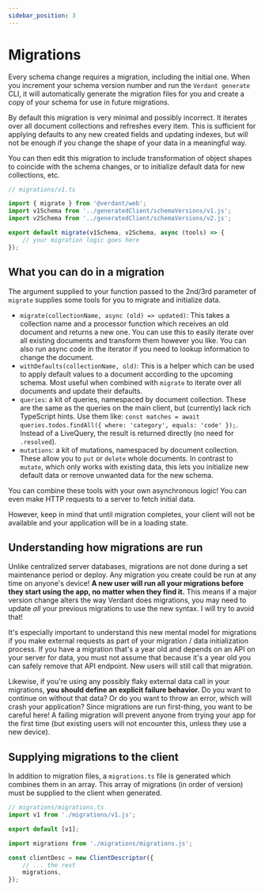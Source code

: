 ```yaml
---
sidebar_position: 3
---
```


# Migrations

Every schema change requires a migration, including the initial one. When you increment your schema version number and run the `Verdant generate` CLI, it will automatically generate the migration files for you and create a copy of your schema for use in future migrations.

By default this migration is very minimal and possibly incorrect. It iterates over all document collections and refreshes every item. This is sufficient for applying defaults to any new created fields and updating indexes, but will not be enough if you change the shape of your data in a meaningful way.

You can then edit this migration to include transformation of object shapes to coincide with the schema changes, or to initialize default data for new collections, etc.

```ts
// migrations/v1.ts

import { migrate } from '@verdant/web';
import v1Schema from '../generatedClient/schemaVersions/v1.js';
import v2Schema from '../generatedClient/schemaVersions/v2.js';

export default migrate(v1Schema, v2Schema, async (tools) => {
	// your migration logic goes here
});
```

## What you can do in a migration

The argument supplied to your function passed to the 2nd/3rd parameter of `migrate` supplies some tools for you to migrate and initialize data.

- `migrate(collectionName, async (old) => updated)`: This takes a collection name and a processor function which receives an old document and returns a new one. You can use this to easily iterate over all existing documents and transform them however you like. You can also run async code in the iterator if you need to lookup information to change the document.
- `withDefaults(collectionName, old)`: This is a helper which can be used to apply default values to a document according to the upcoming schema. Most useful when combined with `migrate` to iterate over all documents and update their defaults.
- `queries`: a kit of queries, namespaced by document collection. These are the same as the queries on the main client, but (currently) lack rich TypeScript hints. Use them like: `const matches = await queries.todos.findAll({ where: 'category', equals: 'code' });`. Instead of a LiveQuery, the result is returned directly (no need for `.resolved`).
- `mutations`: a kit of mutations, namespaced by document collection. These allow you to `put` or `delete` whole documents. In contrast to `mutate`, which only works with existing data, this lets you initialize new default data or remove unwanted data for the new schema.

You can combine these tools with your own asynchronous logic! You can even make HTTP requests to a server to fetch initial data.

However, keep in mind that until migration completes, your client will not be available and your application will be in a loading state.

## Understanding how migrations are run

Unlike centralized server databases, migrations are not done during a set maintenance period or deploy. Any migration you create could be run at any time on anyone's device! **A new user will run all your migrations before they start using the app, no matter when they find it.** This means if a major version change alters the way Verdant does migrations, you may need to update _all_ your previous migrations to use the new syntax. I will try to avoid that!

It's especially important to understand this new mental model for migrations if you make external requests as part of your migration / data initialization process. If you have a migration that's a year old and depends on an API on your server for data, you must not assume that because it's a year old you can safely remove that API endpoint. New users will still call that migration.

Likewise, if you're using any possibly flaky external data call in your migrations, **you should define an explicit failure behavior.** Do you want to continue on without that data? Or do you want to throw an error, which will crash your application? Since migrations are run first-thing, you want to be careful here! A failing migration will prevent anyone from trying your app for the first time (but existing users will not encounter this, unless they use a new device).

## Supplying migrations to the client

In addition to migration files, a `migrations.ts` file is generated which combines them in an array. This array of migrations (in order of version) must be supplied to the client when generated.

```ts
// migrations/migrations.ts
import v1 from './migrations/v1.js';

export default [v1];
```

```ts
import migrations from './migrations/migrations.js';

const clientDesc = new ClientDescriptor({
	// ... the rest
	migrations,
});
```

